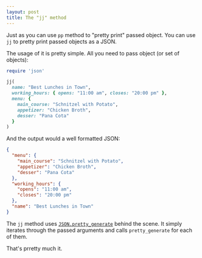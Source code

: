 ```yaml
---
layout: post
title: The "jj" method
---
```


Just as you can use `pp` method to "pretty print" passed object. You can use `jj` to pretty print passed objects as a JSON.

The usage of it is pretty simple. All you need to pass object (or set of objects):

``` ruby
require 'json'

jj(
  name: "Best Lunches in Town",
  working_hours: { opens: "11:00 am", closes: "20:00 pm" },
  menu: {
    main_course: "Schnitzel with Potato",
    appetizer: "Chicken Broth",
    desser: "Pana Cota"
  }
)
```

And the output would a well formatted JSON:

``` json
{
  "menu": {
    "main_course": "Schnitzel with Potato",
    "appetizer": "Chicken Broth",
    "desser": "Pana Cota"
  },
  "working_hours": {
    "opens": "11:00 am",
    "closes": "20:00 pm"
  },
  "name": "Best Lunches in Town"
}
```

The `jj` method uses [`JSON.pretty_generate`](http://ruby-doc.org/stdlib-2.3.0/libdoc/json/rdoc/JSON.html#method-i-pretty_generate) behind the scene.
It simply iterates through the passed arguments and calls `pretty_generate` for each of them.

That's prretty much it.
